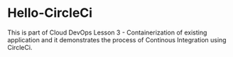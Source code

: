 # Hello-CircleCi
This is part of Cloud DevOps Lesson 3 - Containerization of existing application and it demonstrates the process of Continous Integration using CircleCi.
